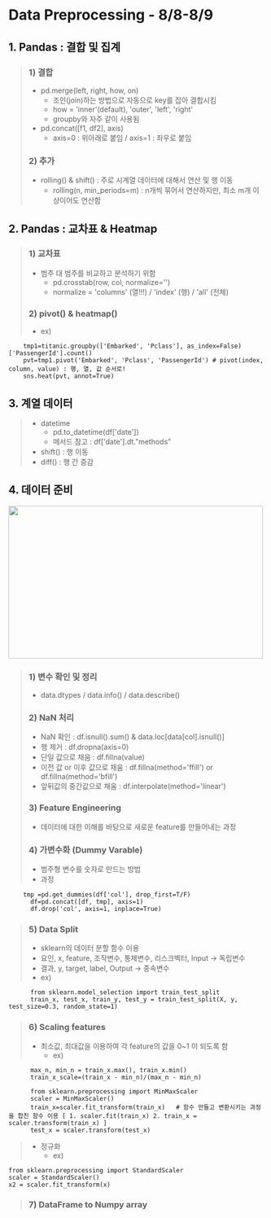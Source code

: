 # Data Preprocessing - 8/8-8/9

## 1. Pandas : 결합 및 집계
> ### 1) 결합
> * pd.merge(left, right, how, on)
>   * 조인(join)하는 방법으로 자동으로 key를 잡아 결합시킴
>   * how = 'inner'(default), 'outer', 'left', 'right'
>   * groupby와 자주 같이 사용됨
> * pd.concat([f1, df2], axis) 
>   * axis=0 : 위아래로 붙임 / axis=1 : 좌우로 붙임
> ### 2) 추가
>   * rolling() & shift() : 주로 시계열 데이터에 대해서 연산 및 행 이동
>     * rolling(n, min_periods=m) : n개씩 묶어서 연산하지만, 최소 m개 이상이어도 연산함

## 2. Pandas : 교차표 & Heatmap
> ### 1) 교차표
> * 범주 대 범주를 비교하고 분석하기 위함
>   * pd.crosstab(row, col, normalize='')
>   * normalize = 'columns' (열!!!) / 'index' (행) / 'all' (전체)
> ### 2) pivot() & heatmap()
> * ex)
```
    tmp1=titanic.groupby(['Embarked', 'Pclass'], as_index=False)['PassengerId'].count()
    pvt=tmp1.pivot('Embarked', 'Pclass', 'PassengerId') # pivot(index, column, value) : 행, 열, 값 순서로!
    sns.heat(pvt, annot=True)
```

## 3. 계열 데이터
> * datetime
>   * pd.to_datetime(df['date'])
>   * 메서드 참고 : df['date'].dt."methods"
> * shift() : 행 이동
> * diff() :  행 간 증감 

## 4. 데이터 준비
<img src="https://user-images.githubusercontent.com/110445149/185814657-2acf6fb1-1660-4bd5-a127-db711e1882ac.png" width="500" height="300"></img>
> ### 1) 변수 확인 및 정리
> * data.dtypes / data.info() / data.describe()
> ### 2) NaN 처리
> * NaN 확인 : df.isnull().sum() & data.loc[data[col].isnull()]
> * 행 제거 : df.dropna(axis=0)
> * 단일 값으로 채움 : df.fillna(value)
> * 이전 값 or 이후 값으로 채움 : df.fillna(method='ffill') or df.fillna(method='bfill')
> * 앞뒤값의 중간값으로 채움 : df.interpolate(method='linear')
> ### 3) Feature Engineering
> * 데이터에 대한 이해를 바탕으로 새로운 feature를 만들어내는 과정
> ### 4) 가변수화 (Dummy Varable)
> * 범주형 변수를 숫자로 만드는 방법
> * 과정
```
    tmp =pd.get_dummies(df['col'], drop_first=T/F)
	  df=pd.concat([df, tmp], axis=1)
	  df.drop('col', axis=1, inplace=True)
```
> ### 5) Data Split
> * sklearn의 데이터 분할 함수 이용
> * 요인, x, feature, 조작변수, 통제변수, 리스크벡터, Input -> 독립변수
> * 결과, y, target, label, Output -> 종속변수
> * ex)
```
      from sklearn.model_selection import train_test_split
      train_x, test_x, train_y, test_y = train_test_split(X, y, test_size=0.3, random_state=1)
```
> ### 6) Scaling features
> * 최소값, 최대값을 이용하여 각 feature의 값을  0~1 이 되도록 함
>   * ex)
```
      max_n, min_n = train_x.max(), train_x.min()
      train_x_scale=(train_x - min_n)/(max_n - min_n)
```
```
      from sklearn.preprocessing import MinMaxScaler
      scaler = MinMaxScaler()
      train_x=scaler.fit_transform(train_x)   # 함수 만들고 변환시키는 과정을 합친 함수 이용 [ 1. scaler.fit(train_x) 2. train_x = scaler.transform(train_x) ]
      test_x = scaler.transform(test_x)
```
> * 정규화
>   * ex)
```
from sklearn.preprocessing import StandardScaler
scaler = StandardScaler()
x2 = scaler.fit_transform(x) 
```
> ### 7) DataFrame to Numpy array
